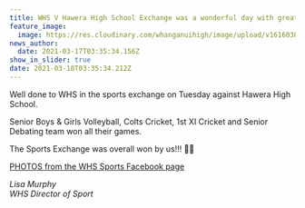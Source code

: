 ```yaml
---
title: WHS V Hawera High School Exchange was a wonderful day with great results!
feature_image:
  image: https://res.cloudinary.com/whanganuihigh/image/upload/v1616038924/Events/Hawera-Exchange-term1-2021.jpgsnip.jpg
news_author:
  date: 2021-03-17T03:35:34.156Z
show_in_slider: true
date: 2021-03-18T03:35:34.212Z
---
```

Well done to WHS in the sports exchange on Tuesday against Hawera High School. 

Senior Boys & Girls Volleyball, Colts Cricket, 1st XI Cricket and Senior Debating team won all their games. 

The Sports Exchange was overall won by us!!! 💚💛

[PHOTOS from the WHS Sports Facebook page](https://www.facebook.com/Whanganui-High-School-Sports-168112976671150/)

*Lisa Murphy  
WHS Director of Sport*